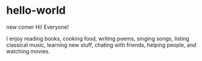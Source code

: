 # hello-world
new comer
Hi! Everyone!

I enjoy reading books, cooking food, writing poems, singing songs, listing classical music, 
learning new stuff, chating with friends, helping people, 
and watching movies.
